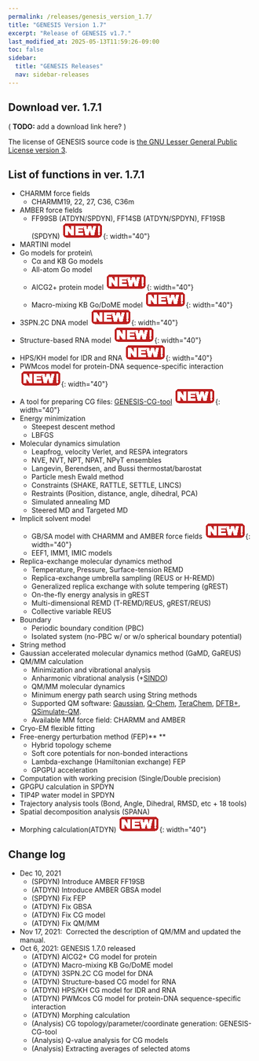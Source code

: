 ```yaml
---
permalink: /releases/genesis_version_1.7/
title: "GENESIS Version 1.7"
excerpt: "Release of GENESIS v1.7."
last_modified_at: 2025-05-13T11:59:26-09:00
toc: false
sidebar:
  title: "GENESIS Releases"
  nav: sidebar-releases
---
```


##  Download ver. 1.7.1 

( **TODO:** add a download link here? )

The license of GENESIS source code is [the GNU Lesser General Public License version 3](https://www.gnu.org/licenses/lgpl-3.0.en.html).

## List of functions in ver. 1.7.1 

-   CHARMM force fields
    -   CHARMM19, 22, 27, C36, C36m
-   AMBER force fields
    -   FF99SB (ATDYN/SPDYN), FF14SB (ATDYN/SPDYN), FF19SB
        (SPDYN) ![](/assets/images/2016_04_icon4neworange.gif){: width="40"}
-   MARTINI model
-   Go models for protein\
    -   Cα and KB Go models
    -   All-atom Go model
    -   AICG2+ protein model ![](/assets/images/2016_04_icon4neworange.gif){: width="40"}
    -   Macro-mixing KB Go/DoME model ![](/assets/images/2016_04_icon4neworange.gif){: width="40"}
-   3SPN.2C DNA model ![](/assets/images/2016_04_icon4neworange.gif){: width="40"}
-   Structure-based RNA model ![](/assets/images/2016_04_icon4neworange.gif){: width="40"}
-   HPS/KH model for IDR and RNA ![](/assets/images/2016_04_icon4neworange.gif){: width="40"}
-   PWMcos model for protein-DNA sequence-specific interaction ![](/assets/images/2016_04_icon4neworange.gif){: width="40"}
-   A tool for preparing CG files: [GENESIS-CG-tool](https://github.com/genesis-release-r-ccs/genesis_cg_tool) ![](/assets/images/2016_04_icon4neworange.gif){: width="40"}
-   Energy minimization
    -   Steepest descent method
    -   LBFGS
-   Molecular dynamics simulation
    -   Leapfrog, velocity Verlet, and RESPA integrators
    -   NVE, NVT, NPT, NPAT, NPγT ensembles
    -   Langevin, Berendsen, and Bussi thermostat/barostat
    -   Particle mesh Ewald method
    -   Constraints (SHAKE, RATTLE, SETTLE, LINCS)
    -   Restraints (Position, distance, angle, dihedral, PCA)
    -   Simulated annealing MD
    -   Steered MD and Targeted MD
-   Implicit solvent model
    -   GB/SA model with CHARMM and AMBER force fields ![](/assets/images/2016_04_icon4neworange.gif){: width="40"}
    -   EEF1, IMM1, IMIC models
-   Replica-exchange molecular dynamics method
    -   Temperature, Pressure, Surface-tension REMD
    -   Replica-exchange umbrella sampling (REUS or H-REMD)
    -   Generalized replica exchange with solute tempering (gREST)
    -   On-the-fly energy analysis in gREST
    -   Multi-dimensional REMD (T-REMD/REUS, gREST/REUS)
    -   Collective variable REUS
-   Boundary
    -   Periodic boundary condition (PBC)
    -   Isolated system (no-PBC w/ or w/o spherical boundary potential)
-   String method
-   Gaussian accelerated molecular dynamics method (GaMD, GaREUS)
-   QM/MM calculation
    -   Minimization and vibrational analysis
    -   Anharmonic vibrational analysis
        (+[SINDO](https://tms.riken.jp/en/research/software/sindo/))
    -   QM/MM molecular dynamics
    -   Minimum energy path search using String methods
    -   Supported QM software:
        [Gaussian](http://gaussian.com/),
        [Q-Chem](http://www.q-chem.com),
        [TeraChem](http://www.petachem.com),
        [DFTB+](https://www.dftbplus.org),
        [QSimulate-QM](https://qsimulate.com/academic).
    -   Available MM force field: CHARMM and AMBER
-   Cryo-EM flexible fitting
-   Free-energy perturbation method (FEP)** **
    -   Hybrid topology scheme
    -   Soft core potentials for non-bonded interactions
    -   Lambda-exchange (Hamiltonian exchange) FEP
    -   GPGPU acceleration
-   Computation with working precision (Single/Double precision)
-   GPGPU calculation in SPDYN
-   TIP4P water model in SPDYN
-   Trajectory analysis tools (Bond, Angle, Dihedral, RMSD, etc + 18
    tools)
-   Spatial decomposition analysis (SPANA)
-   Morphing calculation(ATDYN) ![](/assets/images/2016_04_icon4neworange.gif){: width="40"}

## Change log

-   Dec 10, 2021
    -   (SPDYN) Introduce AMBER FF19SB
    -   (ATDYN) Introduce AMBER GBSA model
    -   (SPDYN) Fix FEP
    -   (ATDYN) Fix GBSA
    -   (ATDYN) Fix CG model
    -   (ATDYN) Fix QM/MM
-   Nov 17, 2021:  Corrected the description of QM/MM and updated the
    manual.
-   Oct 6, 2021: GENESIS 1.7.0 released
    -   (ATDYN) AICG2+ CG model for protein
    -   (ATDYN) Macro-mixing KB Go/DoME model
    -   (ATDYN) 3SPN.2C CG model for DNA
    -   (ATDYN) Structure-based CG model for RNA
    -   (ATDYN) HPS/KH CG model for IDR and RNA
    -   (ATDYN) PWMcos CG model for protein-DNA sequence-specific
        interaction
    -   (ATDYN) Morphing calculation
    -   (Analysis) CG topology/parameter/coordinate generation:
        GENESIS-CG-tool
    -   (Analysis) Q-value analysis for CG models
    -   (Analysis) Extracting averages of selected atoms

